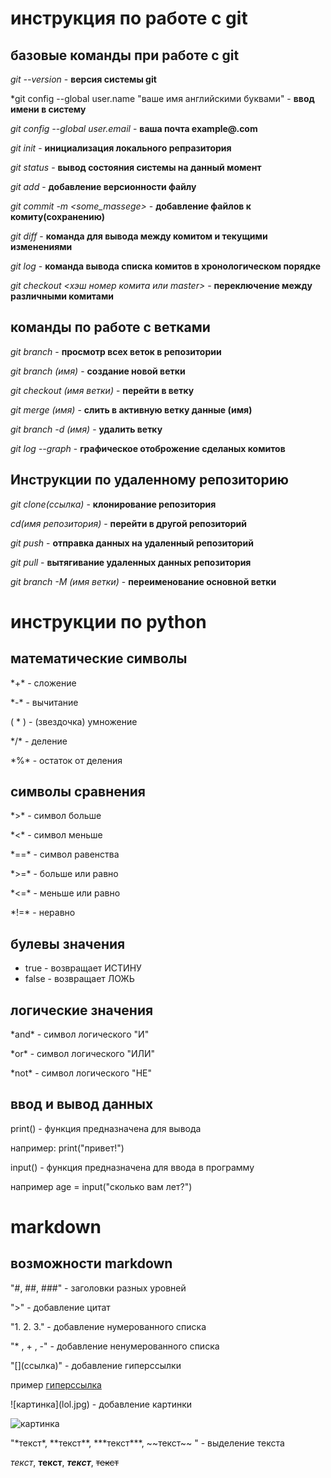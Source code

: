 # инструкция по работе с git

## базовые команды при работе с git

*git --version* - **версия системы git**

*git config --global user.name "ваше имя английскими буквами" - **ввод имени в систему**

*git config --global user.email* - **ваша почта example@.com**

*git init* - **инициализация локального репразитория**

*git status* - **вывод состояния системы на данный момент**

*git add* - **добавление версионности файлу**

*git commit -m <some_massege>* - **добавление файлов к комиту(сохранению)**

*git diff* - **команда для вывода между комитом и текущими изменениями**

*git log* - **команда вывода списка комитов в хронологическом порядке**

*git checkout <хэш номер комита или master>* - **переключение между различными комитами**

## команды по работе с ветками

*git branch* - **просмотр всех веток в репозитории**

*git branch (имя)* - **создание новой ветки**

*git checkout (имя ветки)* - **перейти в ветку**

*git merge (имя)* - **слить в активную ветку данные (имя)**

*git branch -d (имя)* - **удалить ветку**

*git log --graph* - **графическое отоброжение сделаных комитов**

## Инструкции по удаленному репозиторию

*git clone(ссылка)* - **клонирование репозитория**

*cd(имя репозитория)* - **перейти в другой репозиторий**

*git push* - **отправка данных на удаленный репозиторий**

*git pull* - **вытягивание удаленных данных репозитория**

*git branch -M (имя ветки)* - **переименование основной ветки**



# инструкции по python

## математические символы
\*+* - сложение

\*-* - вычитание

\( * ) - (звездочка) умножение

\*/* - деление

\*%* - остаток от деления

## символы сравнения

\*>* - символ больше

\*<* - символ меньше

\*==* - символ равенства

\*>=* - больше или равно

\*<=* - меньше или равно

\*!=* - неравно 

## булевы значения

- true - возвращает ИСТИНУ
- false - возвращает ЛОЖЬ

## логические значения

\*and* - символ логического "И"

\*or* - символ логического "ИЛИ"

\*not* - символ логического "НЕ"

## ввод и вывод данных

print() - функция предназначена для вывода

например: print("привет!")

input() - функция предназначена для ввода в программу

например age = input("сколько вам лет?")

# markdown

## возможности markdown

"#, ##, ###" - заголовки разных уровней

">" - добавление цитат

"1. 2. 3." - добавление нумерованного списка

"* , + , -" - добавление ненумерованного списка

\"\[](ссылка)" - добавление гиперссылки

пример [гиперссылка](https://gb.ru)

\!\[картинка](lol.jpg) - добавление картинки


![картинка](lol.jpg)

\"\*текст*, \*\*текст**, \*\*\*текст***, \~~текст~~ " - выделение текста

*текст*, **текст**, ***текст***, ~~текст~~
